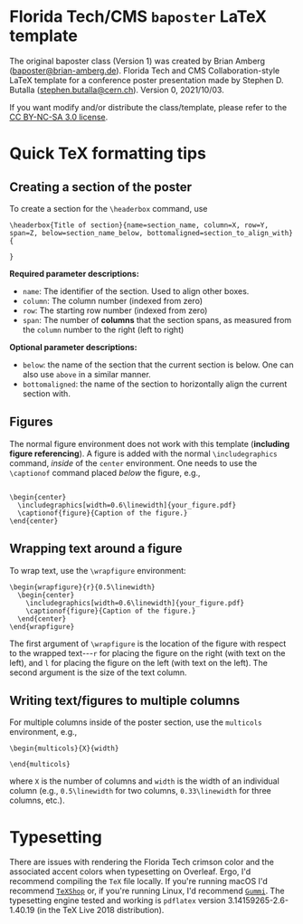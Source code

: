 # Florida Tech/CMS `baposter` LaTeX template
The original baposter class (Version 1) was created by Brian Amberg (baposter@brian-amberg.de).  Florida Tech and CMS Collaboration-style LaTeX template for a conference poster presentation made by Stephen D. Butalla (stephen.butalla@cern.ch). Version 0, 2021/10/03.

If you want modify and/or distribute the class/template,
please refer to the [CC BY-NC-SA 3.0 license](http://creativecommons.org/licenses/by-nc-sa/3.0/).

# Quick TeX formatting tips

## Creating a section of the poster
 To create a section for the `\headerbox` command, use
 ```
\headerbox{Title of section}{name=section_name, column=X, row=Y, span=Z, below=section_name_below, bottomaligned=section_to_align_with}{

}
```
**Required parameter descriptions:**

* `name`: The identifier of the section. Used to align other boxes.
* `column`: The column number (indexed from zero)
* `row`: The starting row number (indexed from zero)
* `span`: The number of **columns** that the section spans, as measured from the `column` number to the right (left to right)

**Optional parameter descriptions:**
* `below`: the name of the section that the current section is below. One can also use `above` in a similar manner.
* `bottomaligned`: the name of the section to horizontally align the current section with.

## Figures
The normal figure environment does not work with this template (**including figure referencing**). A figure is added with the normal `\includegraphics`
command, *inside* of the `center` environment. One needs to use the `\captionof` command placed *below* the figure, e.g.,

```

\begin{center}
  \includegraphics[width=0.6\linewidth]{your_figure.pdf}
  \captionof{figure}{Caption of the figure.}
\end{center}
```

## Wrapping text around a figure
To wrap text, use the `\wrapfigure` environment:

```
\begin{wrapfigure}{r}{0.5\linewidth}
  \begin{center}
    \includegraphics[width=0.6\linewidth]{your_figure.pdf}
    \captionof{figure}{Caption of the figure.}
  \end{center}
\end{wrapfigure}
```
The first argument of `\wrapfigure` is the location of the figure with respect to the wrapped text---`r` for placing the figure on the right (with text on the left),
and `l` for placing the figure on the left (with text on the left). The second argument is the size of the text column.

## Writing text/figures to multiple columns
For multiple columns inside of the poster section, use the `multicols` environment, e.g.,

```
\begin{multicols}{X}{width}

\end{multicols}
```
where `X` is the number of columns and `width` is the width of an individual column (e.g., `0.5\linewidth` for two columns, `0.33\linewidth` for three columns, etc.).

# Typesetting
There are issues with rendering the Florida Tech crimson color and the associated accent colors when typesetting on Overleaf. Ergo, I'd recommend compiling the `TeX` file locally. If you're running macOS I'd recommend [`TeXShop`](https://pages.uoregon.edu/koch/texshop/) or, if you're running Linux, I'd recommend [`Gummi`](https://gummi.app/). The typesetting engine tested and working is `pdflatex` version 3.14159265-2.6-1.40.19 (in the TeX Live 2018 distribution). 
